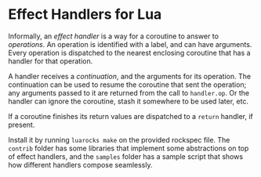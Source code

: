 # Effect Handlers for Lua

Informally, an *effect handler* is a way for a coroutine to
answer to *operations*. An operation is identified with a label,
and can have arguments. Every operation is dispatched to
the nearest enclosing coroutine that has a handler for
that operation. 

A handler receives a *continuation*, and the arguments
for its operation. The continuation can be used to
resume the coroutine that sent the operation; any
arguments passed to it are returned from the call
to `handler.op`. Or the handler can ignore the
coroutine, stash it somewhere to be used later, etc.

If a coroutine finishes its return
values are dispatched to a `return` handler, if
present.

Install it by running `luarocks make` on the provided
rockspec file. The `contrib` folder has some libraries
that implement some abstractions on top of effect handlers,
and the `samples` folder has a sample script that shows
how different handlers compose seamlessly.
